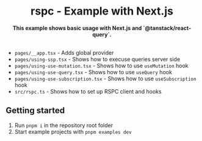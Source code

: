 <h1 align="center">rspc - Example with Next.js</h1>
<div align="center">
 <strong>
   This example shows basic usage with Next.js and `@tanstack/react-query`.
 </strong>
</div>


<br />

- `pages/__app.tsx` - Adds global provider
- `pages/using-ssp.tsx` - Shows how to execuse queries server side
- `pages/using-use-mutation.tsx` - Shows how to use `useMutation` hook
- `pages/using-use-query.tsx` - Shows how to use `useQuery` hook
- `pages/using-use-subscription.tsx` - Shows how to use `useSubscription` hook
- `src/rspc.ts` - Shows how to set up RSPC client and hooks

## Getting started
1. Run `pnpm i` in the repository root folder
2. Start example projects with `pnpm examples dev`
